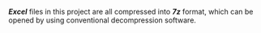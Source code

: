 ***Excel*** files in this project are all compressed into ***7z*** format, which can be opened by using conventional decompression software.
